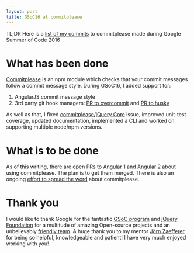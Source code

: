 ```yaml
---
layout: post
title: GSoC16 at commitplease
---
```


TL;DR Here is a [list of my commits][1] to commitplease made during Google Summer of Code 2016

# What has been done

[Commitplease][13] is an npm module which checks that your commit messages follow a commit message style. During GSoC16, I added support for:

 1. AngularJS commit message style
 1. 3rd party git hook managers: [PR to overcommit][8] and [PR to husky][5]

As well as that, I fixed [commitplease/jQuery Core][2] issue, improved unit-test coverage, updated documentation, implemented a CLI and worked on supporting multiple node/npm versions.

# What is to be done

As of this writing, there are open PRs to [Angular 1][4] and [Angular 2][3] about using commitplease. The plan is to get them merged. There is also an ongoing [effort to spread the word][14] about commitplease.

# Thank you

I would like to thank Google for the fantastic [GSoC program][9] and [jQuery Foundation][10] for a multitude of amazing Open-source projects and an unbelievably [friendly team][11]. A huge thank you to my mentor [Jörn Zaefferer][12] for being so helpful, knowledgeable and patient! I have very much enjoyed working with you!

[1]: https://github.com/jzaefferer/commitplease/commits/master?author=all3fox
[2]: https://github.com/jquery/jquery/pull/3176
[3]: https://github.com/angular/angular.js/pull/14888
[4]: https://github.com/angular/angular/pull/9953
[5]: https://github.com/typicode/husky/pull/47
[6]: https://github.com/npm/npm/issues/5452
[7]: https://github.com/npm/npm/issues/13381
[8]: https://github.com/brigade/overcommit/pull/408
[9]: https://developers.google.com/open-source/gsoc/
[10]: https://jquery.org/
[11]: https://jquery.org/team/
[12]: https://github.com/jzaefferer/
[13]: https://github.com/jzaefferer/commitplease/
[14]: https://github.com/jzaefferer/commitplease/issues/62